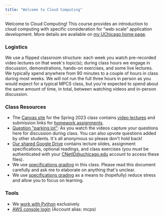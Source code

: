 ```yaml
---
title: "Welcome to Cloud Computing"
---
```


Welcome to Cloud Computing! This course provides an introduction to cloud computing with specific consideration for &ldquo;web-scale&rdquo; application development. More details are available on <a href="http://home.uchicago.edu/vas/#cloud" target="_blank" rel="noopener">my UChicago home page</a>.

### Logistics

We use a flipped classroom structure: each week you watch pre-recorded video lectures on that week's topic(s); during class hours we engage in discussion, demonstrations, hands-on exercises, and some live lectures. We typically spend anywhere from 90 minutes to a couple of hours in class during most weeks. We will not run the full three hours in person as you would expect for a typical MPCS class, but you're expected to spend about the same amount of time, in total, between watching videos and in-person discussion.

### Class Resources

- The [Canvas site](https://canvas.uchicago.edu/courses/49124) for the Spring 2023 class contains [video lectures](https://canvas.uchicago.edu/courses/49124/external_tools/1471) and submission links for [homework assignments](https://canvas.uchicago.edu/courses/49124/assignments).
- <a href="https://pollev.com/vasiliadis" target="_blank" rel="noopener">Question "parking lot"</a>: As you watch the videos capture your questions here for discussion during class. You can also upvote questions added by other students. It's all anonymous so please don't hold back!
- <a href="https://drive.google.com/drive/folders/1pjw3gWKkbpVKr1V6GZDvY3WZwg55OYIX?usp=share_link" target="_blank" rel="noopener">Our shared Google Drive</a> contains lecture slides, assignment specifications, optional readings, and class exercises (you <i>must</i> be authenticated with your CNetID@uchicago.edu account to access these files).
- We use <a href="https://docs.google.com/document/d/14ZYcarb8GX5pWQVM3cXUfv2GjTUvJkBXbC_RvJ7L55M/edit" target="_blank" rel="noopener">specifications grading</a> in this class. Please read this document carefully and ask me to elaborate on anything that's unclear.
- We use [specifications grading](/course/specifications-grading) as a means to  (hopefully) reduce stress and allow you to focus on learning.

### Tools

- We [work with Python](/course/working-with-python) exclusively.
- <a href="https://mpcs.signin.aws.amazon.com/console" target="_blank" rel="noopener">AWS console login</a> (Account alias: mcps)

